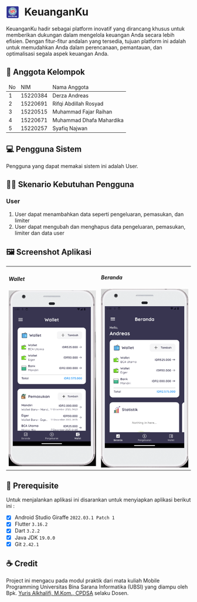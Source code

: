 <div >
    <h1> <img style="padding-right:15px;" src="assets/logo_ubsi.png" height=35px align="texttop">KeuanganKu</h1>
</div>

KeuanganKu hadir sebagai platform inovatif yang dirancang khusus untuk memberikan dukungan dalam mengelola keuangan Anda secara lebih efisien. Dengan fitur-fitur andalan yang tersedia, tujuan platform ini adalah untuk memudahkan Anda dalam perencanaan, pemantauan, dan optimalisasi segala aspek keuangan Anda.

## :busts_in_silhouette: Anggota Kelompok
<table >
  <thead>
    <tr>
      <td>No</td>
      <td>NIM</td>
      <td>Nama Anggota</td>
    </tr>
  <thead>
  <tbody>
    <tr>
      <td>1</td>
      <td>15220384</td>
      <td>Derza Andreas</td>
    </tr>
    <tr>
      <td>2</td>
      <td>15220691</td>
      <td>Rifqi Abdillah Rosyad</td>
    </tr>
    <tr>
      <td>3</td>
      <td>15220515</td>
      <td>Muhammad Fajar Raihan</td>
    </tr>
    <tr>
      <td>4</td>
      <td>15220671</td>
      <td>Muhammad Dhafa Mahardika</td>
    </tr>
    <tr>
      <td>5</td>
      <td>15220257</td>
      <td>Syafiq Najwan</td>
    </tr>
    
  </tbody>
</table>

## 💻 Pengguna Sistem
Pengguna yang dapat memakai sistem ini adalah User.

## 👨‍💻 Skenario Kebutuhan Pengguna
### User
<ol>
  <li>User dapat menambahkan data seperti pengeluaran, pemasukan, dan limiter</li>
  <li>User dapat mengubah dan menghapus data pengeluaran, pemasukan, limiter dan data user</li>
</ol>

## 🖼️ Screenshot Aplikasi
<table width="100%">
  <tbody>
    <tr>
      <td width="33%">
        <h5>Wallet</h5>
        <img src="assets/screenshot_aplikasi/wallet.png"><br>
      </td>
      <td width="33%">
        <h5>Beranda</h5>
        <img src="assets/screenshot_aplikasi/beranda.png">
      </td>
    </tr>
  </tbody>
</table>
<!-- Boleh tambahkan jumlah screenshot lebih dari 3 gambar agar lebih lengkap dalam pengenalan aplikasinya -->

## 📝 Prerequisite
Untuk menjalankan aplikasi ini disarankan untuk menyiapkan aplikasi berikut ini :
  - [x] Android Studio Giraffe <code>2022.03.1 Patch 1</code>
  - [x] Flutter <code>3.16.2</code>
  - [x] Dart <code>3.2.2</code>
  - [x] Java JDK <code>19.0.0</code>
  - [x] Git <code>2.42.1</code>

## :coffee: Credit
Project ini mengacu pada modul praktik dari mata kuliah Mobile Programming Universitas Bina Sarana Informatika (UBSI) yang diampu oleh Bpk. <a href="https://github.com/yuris60">Yuris Alkhalifi, M.Kom., CPDSA</a> selaku Dosen.
